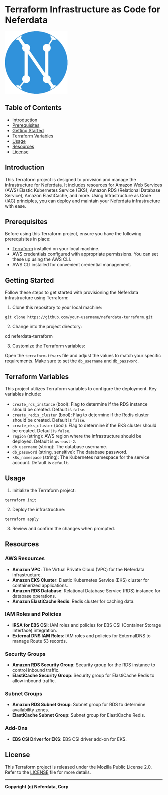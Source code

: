 # Terraform Infrastructure as Code for Neferdata

<img src="assets/logo.png" alt="Neferdata Logo" width="200" />


## Table of Contents

- [Introduction](#introduction)
- [Prerequisites](#prerequisites)
- [Getting Started](#getting-started)
- [Terraform Variables](#terraform-variables)
- [Usage](#usage)
- [Resources](#resources)
- [License](#license)

## Introduction

This Terraform project is designed to provision and manage the infrastructure for Neferdata. It includes resources for Amazon Web Services (AWS) Elastic Kubernetes Service (EKS), Amazon RDS (Relational Database Service), Amazon ElastiCache, and more. Using Infrastructure as Code (IAC) principles, you can deploy and maintain your Neferdata infrastructure with ease.

## Prerequisites

Before using this Terraform project, ensure you have the following prerequisites in place:

- [Terraform](https://www.terraform.io/downloads.html) installed on your local machine.
- AWS credentials configured with appropriate permissions. You can set these up using the AWS CLI.
- AWS CLI installed for convenient credential management.

## Getting Started

Follow these steps to get started with provisioning the Neferdata infrastructure using Terraform:

1. Clone this repository to your local machine:
```
git clone https://github.com/your-username/neferdata-terraform.git
```
2. Change into the project directory:

cd neferdata-terraform

3. Customize the Terraform variables:

Open the `terraform.tfvars` file and adjust the values to match your specific requirements. Make sure to set the `db_username` and `db_password`.

## Terraform Variables

This project utilizes Terraform variables to configure the deployment. Key variables include:

- `create_rds_instance` (bool): Flag to determine if the RDS instance should be created. Default is `false`.
- `create_redis_cluster` (bool): Flag to determine if the Redis cluster should be created. Default is `false`.
- `create_eks_cluster` (bool): Flag to determine if the EKS cluster should be created. Default is `false`.
- `region` (string): AWS region where the infrastructure should be deployed. Default is `us-east-2`.
- `db_username` (string): The database username.
- `db_password` (string, sensitive): The database password.
- `k8s_namespace` (string): The Kubernetes namespace for the service account. Default is `default`.

## Usage

1. Initialize the Terraform project:

```
terraform init
```
2. Deploy the infrastructure:
```
terraform apply
```
3. Review and confirm the changes when prompted.

## Resources

### AWS Resources

- **Amazon VPC**: The Virtual Private Cloud (VPC) for the Neferdata infrastructure.
- **Amazon EKS Cluster**: Elastic Kubernetes Service (EKS) cluster for containerized applications.
- **Amazon RDS Database**: Relational Database Service (RDS) instance for database operations.
- **Amazon ElastiCache Redis**: Redis cluster for caching data.

### IAM Roles and Policies

- **IRSA for EBS CSI**: IAM roles and policies for EBS CSI (Container Storage Interface) integration.
- **External DNS IAM Roles**: IAM roles and policies for ExternalDNS to manage Route 53 records.

### Security Groups

- **Amazon RDS Security Group**: Security group for the RDS instance to control inbound traffic.
- **ElastiCache Security Group**: Security group for ElastiCache Redis to allow inbound traffic.

### Subnet Groups

- **Amazon RDS Subnet Group**: Subnet group for RDS to determine availability zones.
- **ElastiCache Subnet Group**: Subnet group for ElastiCache Redis.

### Add-Ons

- **EBS CSI Driver for EKS**: EBS CSI driver add-on for EKS.

## License

This Terraform project is released under the Mozilla Public License 2.0. Refer to the [LICENSE](LICENSE) file for more details.

---

**Copyright (c) Neferdata, Corp**
